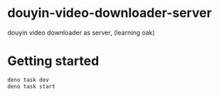 # douyin-video-downloader-server
douyin video downloader as server, (learning oak)


# Getting started
```bash
deno task dev
deno task start
```